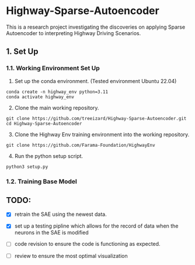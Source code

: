# Highway-Sparse-Autoencoder
This is a research project investigating the discoveries on applying Sparse Autoencoder to interpreting Highway Driving Scenarios. 

## 1. Set Up
### 1.1. Working Environment Set Up
1. Set up the conda environment. (Tested environment Ubuntu 22.04)
```
conda create -n highway_env python=3.11
conda activate highway_env
```
2. Clone the main working repository.
```
git clone https://github.com/treeizard/Highway-Sparse-Autoencoder.git
cd Highway-Sparse-Autoencoder
```
3. Clone the Highway Env training environment into the working repository.
```
git clone https://github.com/Farama-Foundation/HighwayEnv
```
4. Run the python setup script.
```
python3 setup.py
```
### 1.2. Training Base Model

## TODO:
- [x] retrain the SAE using the newest data.
- [x] set up a testing pipline which allows for the record of data when the neurons in the SAE is modified 
- [ ] code revision to ensure the code is functioning as expected.
- [ ] review to ensure the most optimal visualization

